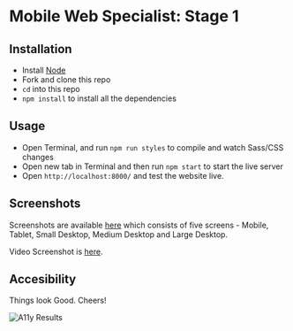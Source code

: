 # Mobile Web Specialist: Stage 1

## Installation

- Install [Node](https://nodejs.org/)
- Fork and clone this repo
- `cd` into this repo
- `npm install` to install all the dependencies

## Usage 

- Open Terminal, and run `npm run styles` to compile and watch Sass/CSS changes
- Open new tab in Terminal and then run `npm start` to start the live server
- Open `http://localhost:8000/` and test the website live.

## Screenshots

Screenshots are available [here](./screenshots) which consists of five screens - Mobile, Tablet, Small Desktop, Medium Desktop and Large Desktop.

Video Screenshot is [here](https://drive.google.com/file/d/1N3OVcf6RgXJ9wEnftVQisd0AWoA06sw-/view).

## Accesibility

Things look Good. Cheers!

![A11y Results](https://i.imgur.com/b4xVzbe.png "A11y Results")

